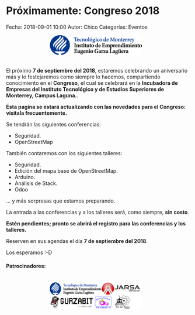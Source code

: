 Próximamente: Congreso 2018
==================================

Fecha: 2018-09-01 10:00
Autor:  Chico
Categorías: Eventos

<center>
<img class="img-responsive" style="width:50%;height:auto;margin-right:12px;" src="2018-09-07-congreso/logoTecInstituto_new.png" alt="Sede Congreso 2018" width="325" height="250">
</center>

<br />

<!-- break -->

El próximo **7 de septiembre del 2018**, estaremos celebrando un aniversario más y lo festejaremos como siempre lo hacemos, compartiendo conocimiento en el **Congreso**, el cual se celebrará en la **Incubadora de Empresas del Instituto Tecnológico y de Estudios Superiores de Monterrey, Campus Laguna.**.

**Ésta pagina se estará actualizando con las novedades para el Congreso: visítala frecuentemente.**

Se tendrán las siguientes conferencias:

* Seguridad.
* OpenStreetMap

También contaremos con los siguientes talleres:

* Seguridad.
* Edición del mapa base de OpenStreetMap.
* Arduino.
* Análisis de Stack.
* Odoo

... y más sorpresas que estamos preparando.

La entrada a las conferencias y a los talleres será, como siempre, **sin costo**.

**Estén pendientes; pronto se abrirá el registro para las conferencias y los talleres.**

Reserven en sus agendas el día **7 de septiembre del 2018**.

Los esperamos :-D

#### Patrocinadores:
<br />

<center>
<img class="img-responsive" style="width:50%;height:auto;margin-right:12px;" src="2018-09-07-congreso/Patrocinadores.png" alt="Patrocinadores" width="325" height="250">
</center>
